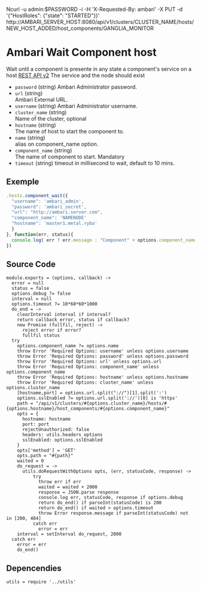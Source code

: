 Ncurl -u admin:$PASSWORD -i -H 'X-Requested-By: ambari' -X PUT -d '{"HostRoles": {"state": "STARTED"}}' http://AMBARI_SERVER_HOST:8080/api/v1/clusters/CLUSTER_NAME/hosts/NEW_HOST_ADDED/host_components/GANGLIA_MONITOR


# Ambari Wait Component host

Wait until a component is presente in any state a component's service on a host [REST API v2](https://github.com/apache/ambari/blob/trunk/ambari-server/docs/api/v1)
The service and the node should exist

* `password` (string)
  Ambari Administrator password.
* `url` (string)   
  Ambari External URL.
* `username` (string)
  Ambari Administrator username.
* `cluster_name` (string)   
  Name of the cluster, optional
* `hostname` (string)   
  The name of host to start the component to.
* `name` (string)   
  alias  on component_name option.
* `component_name` (string)   
  The name of component to start. Mandatory
* `timeout` (string)
  timeout in millisecond to wait, default to 10 mins.

## Exemple

```js
.hosts.component_wait({
  "username": 'ambari_admin',
  "password": 'ambari_secret',
  "url": "http://ambari.server.com",
  "component_name": 'NAMENODE'
  "hostname": 'master1.metal.ryba'
  }
}, function(err, status){
  console.log( err ? err.message : "Component" + options.component_name + "Waited: " + status)
})
```

## Source Code

    module.exports = (options, callback) ->
      error = null
      status = false
      options.debug ?= false
      interval = null
      options.timeout ?= 10*60*60*1000
      do_end = ->
        clearInterval interval if interval?
        return callback error, status if callback?
        new Promise (fullfil, reject) ->
          reject error if error?
          fullfil status
      try
        options.component_name ?= options.name
        throw Error 'Required Options: username' unless options.username
        throw Error 'Required Options: password' unless options.password
        throw Error 'Required Options: url' unless options.url
        throw Error 'Required Options: component_name' unless options.component_name
        throw Error 'Required Options: hostname' unless options.hostname
        throw Error 'Required Options: cluster_name' unless options.cluster_name
        [hostname,port] = options.url.split("://")[1].split(':')
        options.sslEnabled ?= options.url.split('://')[0] is 'https'
        path = "/api/v1/clusters/#{options.cluster_name}/hosts/#{options.hostname}/host_components/#{options.component_name}"
        opts = {
          hostname: hostname
          port: port
          rejectUnauthorized: false
          headers: utils.headers options
          sslEnabled: options.sslEnabled
        }
        opts['method'] = 'GET'
        opts.path = "#{path}"
        waited = 0
        do_request = ->
          utils.doRequestWithOptions opts, (err, statusCode, response) ->
              try
                throw err if err
                waited = waited + 2000
                response = JSON.parse response
                console.log err, statusCode, response if options.debug
                return do_end() if parseInt(statusCode) is 200
                return do_end() if waited > options.timeout
                throw Error response.message if parseInt(statusCode) not in [200, 404]
              catch err
                error = err
        interval = setInterval do_request, 2000
      catch err
        error = err
        do_end()

## Depencendies

    utils = require '../utils'
